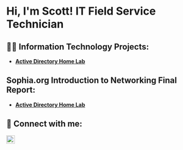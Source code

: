 <h1>Hi, I'm Scott!  
    IT Field Service Technician </h1>

<h2>👨‍💻 Information Technology Projects:</h2>

- <b>[Active Directory Home Lab](https://github.com/slaird2077/Active-Directory-Lab) </b>
  
<h2> Sophia.org Introduction to Networking Final Report:</h2>

- <b>[Active Directory Home Lab](https://github.com/slaird2077/LABURL) </b>

<h2> 🤳 Connect with me:</h2>

[<img align="left" alt="JoshMadakor | LinkedIn" width="22px" src="https://cdn.jsdelivr.net/npm/simple-icons@v3/icons/linkedin.svg" />][linkedin]

[Linkedin]: https://www.linkedin.com/in/scott-laird-3a49b3252/
<!--
**joshmadakor1/joshmadakor1** is a ✨ _special_ ✨ repository because its `README.md` (this file) appears on your GitHub profile.

Here are some ideas to get you started:

- 🔭 I’m currently working on ...
- 🌱 I’m currently learning ...
- 👯 I’m looking to collaborate on ...
- 🤔 I’m looking for help with ...
- 💬 Ask me about ...
- 📫 How to reach me: ...
- 😄 Pronouns: ...
- ⚡ Fun fact: ...
-->

